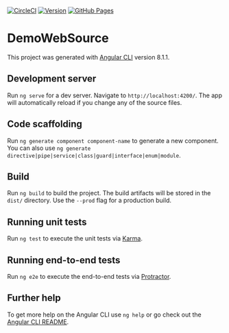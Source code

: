 [![CircleCI](https://circleci.com/gh/jef15938/DemoWebSource/tree/dev.svg?style=svg)](https://circleci.com/gh/jef15938/DemoWebSource/tree/dev)    [![Version](https://badgen.net/badge/Version/0.0.9/cyan)]()  [![GitHub Pages](https://badgen.net/badge/icon/GitHub%20Pages?icon=github&label)](https://jef15938.github.io/DemoWebSource/)

# DemoWebSource

This project was generated with [Angular CLI](https://github.com/angular/angular-cli) version 8.1.1.

## Development server

Run `ng serve` for a dev server. Navigate to `http://localhost:4200/`. The app will automatically reload if you change any of the source files.

## Code scaffolding

Run `ng generate component component-name` to generate a new component. You can also use `ng generate directive|pipe|service|class|guard|interface|enum|module`.

## Build

Run `ng build` to build the project. The build artifacts will be stored in the `dist/` directory. Use the `--prod` flag for a production build.

## Running unit tests

Run `ng test` to execute the unit tests via [Karma](https://karma-runner.github.io).

## Running end-to-end tests

Run `ng e2e` to execute the end-to-end tests via [Protractor](http://www.protractortest.org/).

## Further help

To get more help on the Angular CLI use `ng help` or go check out the [Angular CLI README](https://github.com/angular/angular-cli/blob/master/README.md).
